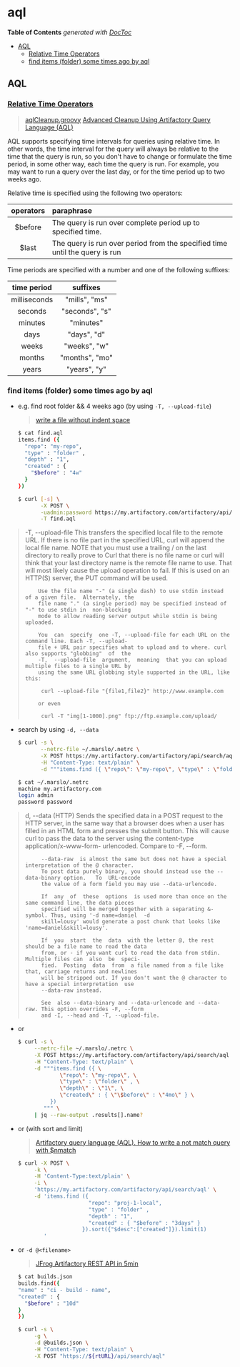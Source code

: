 # aql

**Table of Contents** _generated with_ [_DocToc_](https://github.com/thlorenz/doctoc)

* [AQL](aql.md#aql)
  * [Relative Time Operators](aql.md#relative-time-operators)
  * [find items \(folder\) some times ago by aql](aql.md#find-items-folder-some-times-ago-by-aql)

## AQL

### [Relative Time Operators](https://www.jfrog.com/confluence/display/RTF/Artifactory+Query+Language#ArtifactoryQueryLanguage-RelativeTimeOperators)

> [aqlCleanup.groovy](https://github.com/JFrog/artifactory-scripts/blob/master/cleanup/aqlCleanup.groovy) [Advanced Cleanup Using Artifactory Query Language \(AQL\)](https://jfrog.com/blog/advanced-cleanup-using-artifactory-query-language-aql/)

AQL supports specifying time intervals for queries using relative time. In other words, the time interval for the query will always be relative to the time that the query is run, so you don't have to change or formulate the time period, in some other way, each time the query is run. For example, you may want to run a query over the last day, or for the time period up to two weeks ago.

Relative time is specified using the following two operators:

| operators | paraphrase |
| :---: | :--- |
| $before | The query is run over complete period up to specified time. |
| $last | The query is run over period from the specified time until the query is run |

Time periods are specified with a number and one of the following suffixes:

| time period | suffixes |
| :---: | :---: |
| milliseconds | "mills", "ms" |
| seconds | "seconds", "s" |
| minutes | "minutes" |
| days | "days", "d" |
| weeks | "weeks", "w" |
| months | "months", "mo" |
| years | "years", "y" |

### find items \(folder\) some times ago by aql

* e.g. find root folder && 4 weeks ago \(by using `-T, --upload-file`\)

  > [write a file without indent space](https://github.com/marslo/ibook/tree/fb025d36e1350d8f120e1ecf015db3e8532db9e4/docs/cheatsheet/character/character.html#write-a-file-without-indent-space)

  ```bash
  $ cat find.aql
  items.find ({
    "repo": "my-repo",
    "type" : "folder" ,
    "depth" : "1",
    "created" : {
      "$before" : "4w"
    }
  })

  $ curl [-s] \
         -X POST \
         -uadmin:password https://my.artifactory.com/artifactory/api/search/aql \
         -T find.aql
  ```

> -T, --upload-file  This transfers the specified local file to the remote URL. If there is no file part in the specified URL, curl will append the local file name. NOTE that you must use a trailing / on the last directory to really prove to Curl that there is no file name or curl will think that your last directory name is the remote file name to use. That will most likely cause the upload operation to fail. If this is used on an HTTP\(S\) server, the PUT command will be used.
>
> ```text
>     Use the file name "-" (a single dash) to use stdin instead of a given file.  Alternately, the
>     file name "." (a single period) may be specified instead of "-" to use stdin in  non-blocking
>     mode to allow reading server output while stdin is being uploaded.
>
>     You  can  specify  one -T, --upload-file for each URL on the command line. Each -T, --upload-
>     file + URL pair specifies what to upload and to where. curl also supports "globbing"  of  the
>     -T,  --upload-file  argument,  meaning  that you can upload multiple files to a single URL by
>     using the same URL globbing style supported in the URL, like this:
>
>      curl --upload-file "{file1,file2}" http://www.example.com
>
>     or even
>
>      curl -T "img[1-1000].png" ftp://ftp.example.com/upload/
> ```

* search by using `-d, --data`

  ```bash
  $ curl -s \
         --netrc-file ~/.marslo/.netrc \
         -X POST https://my.artifactory.com/artifactory/api/search/aql \
         -H "Content-Type: text/plain" \
         -d """items.find ({ \"repo\": \"my-repo\", \"type\" : \"folder\" , \"depth\" : \"1\", \"created\" : { \"\$before\" : \"4mo\" } }) """

  $ cat ~/.marslo/.netrc
  machine my.artifactory.com
  login admin
  password password
  ```

> d, --data  \(HTTP\) Sends the specified data in a POST request to the HTTP server, in the same way that a browser does when a user has filled in an HTML form and presses the submit button. This will cause curl to pass the data to the server using the content-type application/x-www-form- urlencoded. Compare to -F, --form.
>
> ```text
>      --data-raw  is almost the same but does not have a special interpretation of the @ character.
>      To post data purely binary, you should instead use the --data-binary option.   To  URL-encode
>      the value of a form field you may use --data-urlencode.
>
>      If  any  of  these  options  is used more than once on the same command line, the data pieces
>      specified will be merged together with a separating &-symbol. Thus, using '-d name=daniel  -d
>      skill=lousy' would generate a post chunk that looks like 'name=daniel&skill=lousy'.
>
>      If  you  start  the  data  with the letter @, the rest should be a file name to read the data
>      from, or - if you want curl to read the data from stdin. Multiple files can  also  be  speci-
>      fied.  Posting  data  from  a file named from a file like that, carriage returns and newlines
>      will be stripped out. If you don't want the @ character to have a special interpretation  use
>      --data-raw instead.
>
>      See  also --data-binary and --data-urlencode and --data-raw. This option overrides -F, --form
>      and -I, --head and -T, --upload-file.
> ```

* or

  ```bash
  $ curl -s \
       --netrc-file ~/.marslo/.netrc \
       -X POST https://my.artifactory.com/artifactory/api/search/aql \
       -H "Content-Type: text/plain" \
       -d """items.find ({ \
               \"repo\": \"my-repo\", \
               \"type\" : \"folder\" , \
               \"depth\" : \"1\", \
               \"created\" : { \"\$before\" : \"4mo\" } \
            })
          """ \
       | jq --raw-output .results[].name?
  ```

* or \(with sort and limit\)

  > [Artifactory query language \(AQL\). How to write a not match query with $nmatch](https://medium.com/@MaheshSawaiker/artifactory-query-language-aql-how-to-write-a-not-match-query-with-nmatch-289b708c31ae)

  ```bash
  $ curl -X POST \
       -k \
       -H 'Content-Type:text/plain' \
       -i \
       'https://my.artifactory.com/artifactory/api/search/aql' \
       -d 'items.find ({
                        "repo": "proj-1-local",
                        "type" : "folder" ,
                        "depth" : "1",
                        "created" : { "$before" : "3days" }
                      }).sort({"$desc":["created"]}).limit(1)
          '
  ```

* or `-d @<filename>`

  > [JFrog Artifactory REST API in 5min](https://greenido.wordpress.com/2019/08/13/jfrog-artifactory-rest-api-in-5min/)

  ```bash
  $ cat builds.json
  builds.find({
  "name" : "ci - build - name",
  "created" : {
    "$before" : "10d"
  }
  })

  $ curl -s \
       -g \
       -d @builds.json \
       -H "Content-Type: text/plain" \
       -X POST "https://${rtURL}/api/search/aql"
  ```

